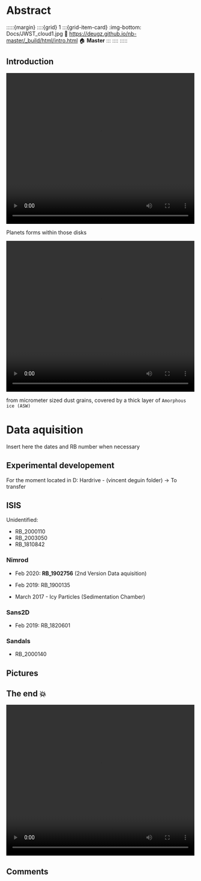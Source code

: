

# Abstract



:::::{margin} 
::::{grid} 1
:::{grid-item-card} 
:img-bottom: Docs/JWST_cloud1.jpg
:link: https://deugz.github.io/nb-master/_build/html/intro.html
&#127968; **Master**
:::
::::
:::::

## Introduction

<video src="_static/video/ssc2004-08v3_h264_vga.mov" width="500" height="400" controls>
  Your browser does not support the video tag.
</video>

Planets forms within those disks

<video src="_static/video/ssc2004-08v2_h264_vga.mov" width="500" height="400" controls>
  Your browser does not support the video tag.
</video>

from micrometer sized dust grains, covered by a thick layer of `Amorphous ice (ASW)` 


# Data aquisition

Insert here the dates and RB number when necessary



## Experimental developement

For the moment located in D: Hardrive - (vincent deguin folder) -> To transfer


## ISIS

Unidentified:
- RB_2000110
- RB_2003050
- RB_1810842

### Nimrod

- Feb 2020: **RB_1902756** (2nd Version Data aquisition)
- Feb 2019: RB_1900135

- March 2017 - Icy Particles (Sedimentation Chamber) 

### Sans2D

- Feb 2019: RB_1820601

### Sandals

- RB_2000140



## Pictures






## The end &#128165;

<video src="_static/video/ssc2004-08v2_h264_vga.mov" width="500" height="400" controls>
  Your browser does not support the video tag.
</video>



## Comments

<script src="https://utteranc.es/client.js"
        repo="Deugz/nb-museum"
        issue-term="pathname"
        theme="github-light"
        crossorigin="anonymous"
        async>
</script>


